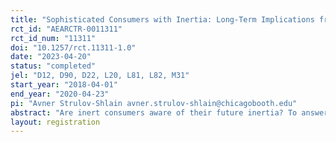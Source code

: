 ```yaml
---
title: "Sophisticated Consumers with Inertia: Long-Term Implications from a Large-Scale Field Experiment"
rct_id: "AEARCTR-0011311"
rct_id_num: "11311"
doi: "10.1257/rct.11311-1.0"
date: "2023-04-20"
status: "completed"
jel: "D12, D90, D22, L20, L81, L82, M31"
start_year: "2018-04-01"
end_year: "2020-04-23"
pi: "Avner Strulov-Shlain avner.strulov-shlain@chicagobooth.edu"
abstract: "Are inert consumers aware of their future inertia? To answer this we run a field experiment that offers two million readers of a European newspaper auto-renewing or auto-canceling contracts. We find consumers are inert yet anticipate and account for their inertia: offering auto-renewing contracts lowers subscriptions by 24% and reduces subscribers by 10% over two years; most of the inert readers preempt inertia. Consumers' inertia impact on market outcomes depends on consumers’ overall awareness of it, which is often ignored by the literature, firms, and policy makers. In our context, consumer sophistication limits the firm from exploiting their behavioral limitations."
layout: registration
---
```



